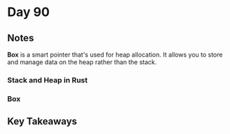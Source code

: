 # Day 90

## Notes

**Box** is a smart pointer that's used for heap allocation. It allows you to store and manage data on the heap rather than the stack.

### Stack and Heap in Rust

### Box

## Key Takeaways
